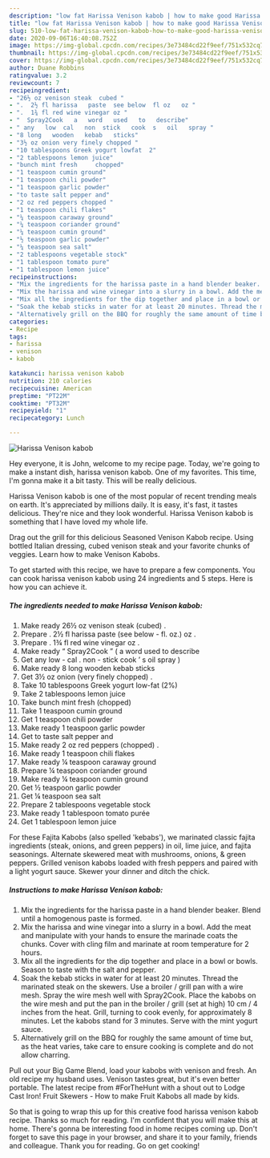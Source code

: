 ```yaml
---
description: "low fat Harissa Venison kabob | how to make good Harissa Venison kabob"
title: "low fat Harissa Venison kabob | how to make good Harissa Venison kabob"
slug: 510-low-fat-harissa-venison-kabob-how-to-make-good-harissa-venison-kabob
date: 2020-09-06T16:40:08.752Z
image: https://img-global.cpcdn.com/recipes/3e73484cd22f9eef/751x532cq70/harissa-venison-kabob-recipe-main-photo.jpg
thumbnail: https://img-global.cpcdn.com/recipes/3e73484cd22f9eef/751x532cq70/harissa-venison-kabob-recipe-main-photo.jpg
cover: https://img-global.cpcdn.com/recipes/3e73484cd22f9eef/751x532cq70/harissa-venison-kabob-recipe-main-photo.jpg
author: Duane Robbins
ratingvalue: 3.2
reviewcount: 7
recipeingredient:
- "26½ oz venison steak  cubed "
- ".  2½ fl harissa   paste  see below  fl oz   oz "
- ".  1¾ fl red wine vinegar oz "
- "  Spray2Cook   a   word   used   to   describe"
- " any   low  cal   non  stick   cook  s   oil   spray "
- "8 long   wooden   kebab   sticks"
- "3½ oz onion very finely chopped "
- "10 tablespoons Greek yogurt lowfat  2"
- "2 tablespoons lemon juice"
- "bunch mint fresh     chopped"
- "1 teaspoon cumin ground"
- "1 teaspoon chili powder"
- "1 teaspoon garlic powder"
- "to taste salt pepper and"
- "2 oz red peppers chopped "
- "1 teaspoon chili flakes"
- "¼ teaspoon caraway ground"
- "¼ teaspoon coriander ground"
- "¼ teaspoon cumin ground"
- "½ teaspoon garlic powder"
- "¼ teaspoon sea salt"
- "2 tablespoons vegetable stock"
- "1 tablespoon tomato pure"
- "1 tablespoon lemon juice"
recipeinstructions:
- "Mix the ingredients for the harissa paste in a hand blender beaker. Blend until a homogenous paste is formed."
- "Mix the harissa and wine vinegar into a slurry in a bowl. Add the meat and manipulate with your hands to ensure the marinade coats the chunks. Cover with cling film and marinate at room temperature for 2 hours."
- "Mix all the ingredients for the dip together and place in a bowl or bowls. Season to taste with the salt and pepper."
- "Soak the kebab sticks in water for at least 20 minutes. Thread the marinated steak on the skewers. Use a broiler / grill pan with a wire mesh. Spray the wire mesh well with Spray2Cook. Place the kabobs on the wire mesh and put the pan in the broiler / grill (set at high) 10 cm / 4 inches from the heat. Grill, turning to cook evenly, for approximately 8 minutes. Let the kabobs stand for 3 minutes. Serve with the mint yogurt sauce."
- "Alternatively grill on the BBQ for roughly the same amount of time but, as the heat varies, take care to ensure cooking is complete and do not allow charring."
categories:
- Recipe
tags:
- harissa
- venison
- kabob

katakunci: harissa venison kabob 
nutrition: 210 calories
recipecuisine: American
preptime: "PT22M"
cooktime: "PT32M"
recipeyield: "1"
recipecategory: Lunch

---
```



![Harissa Venison kabob](https://img-global.cpcdn.com/recipes/3e73484cd22f9eef/751x532cq70/harissa-venison-kabob-recipe-main-photo.jpg)

Hey everyone, it is John, welcome to my recipe page. Today, we're going to make a instant dish, harissa venison kabob. One of my favorites. This time, I'm gonna make it a bit tasty. This will be really delicious.

Harissa Venison kabob is one of the most popular of recent trending meals on earth. It's appreciated by millions daily. It is easy, it's fast, it tastes delicious. They're nice and they look wonderful. Harissa Venison kabob is something that I have loved my whole life.

Drag out the grill for this delicious Seasoned Venison Kabob recipe. Using bottled Italian dressing, cubed venison steak and your favorite chunks of veggies. Learn how to make Venison Kabobs.


To get started with this recipe, we have to prepare a few components. You can cook harissa venison kabob using 24 ingredients and 5 steps. Here is how you can achieve it.

<!--inarticleads1-->

##### The ingredients needed to make Harissa Venison kabob:

1. Make ready 26½ oz venison steak  (cubed) .
1. Prepare .  2½ fl harissa   paste  (see below - fl. oz.)   oz .
1. Prepare .  1¾ fl red wine vinegar oz .
1. Make ready  “ Spray2Cook ” ( a   word   used   to   describe
1. Get  any   low - cal .  non - stick   cook ’ s   oil   spray )
1. Make ready 8 long   wooden   kebab   sticks
1. Get 3½ oz onion (very finely chopped) .
1. Take 10 tablespoons Greek yogurt low-fat  (2%)
1. Take 2 tablespoons lemon juice
1. Take bunch mint fresh     (chopped)
1. Take 1 teaspoon cumin ground
1. Get 1 teaspoon chili powder
1. Make ready 1 teaspoon garlic powder
1. Get to taste salt pepper and
1. Make ready 2 oz red peppers (chopped) .
1. Make ready 1 teaspoon chili flakes
1. Make ready ¼ teaspoon caraway ground
1. Prepare ¼ teaspoon coriander ground
1. Make ready ¼ teaspoon cumin ground
1. Get ½ teaspoon garlic powder
1. Get ¼ teaspoon sea salt
1. Prepare 2 tablespoons vegetable stock
1. Make ready 1 tablespoon tomato purée
1. Get 1 tablespoon lemon juice


For these Fajita Kabobs (also spelled &#39;kebabs&#39;), we marinated classic fajita ingredients (steak, onions, and green peppers) in oil, lime juice, and fajita seasonings. Alternate skewered meat with mushrooms, onions, &amp; green peppers. Grilled venison kabobs loaded with fresh peppers and paired with a light yogurt sauce. Skewer your dinner and ditch the chick. 

<!--inarticleads2-->

##### Instructions to make Harissa Venison kabob:

1. Mix the ingredients for the harissa paste in a hand blender beaker. Blend until a homogenous paste is formed.
1. Mix the harissa and wine vinegar into a slurry in a bowl. Add the meat and manipulate with your hands to ensure the marinade coats the chunks. Cover with cling film and marinate at room temperature for 2 hours.
1. Mix all the ingredients for the dip together and place in a bowl or bowls. Season to taste with the salt and pepper.
1. Soak the kebab sticks in water for at least 20 minutes. Thread the marinated steak on the skewers. Use a broiler / grill pan with a wire mesh. Spray the wire mesh well with Spray2Cook. Place the kabobs on the wire mesh and put the pan in the broiler / grill (set at high) 10 cm / 4 inches from the heat. Grill, turning to cook evenly, for approximately 8 minutes. Let the kabobs stand for 3 minutes. Serve with the mint yogurt sauce.
1. Alternatively grill on the BBQ for roughly the same amount of time but, as the heat varies, take care to ensure cooking is complete and do not allow charring.


Pull out your Big Game Blend, load your kabobs with venison and fresh. An old recipe my husband uses. Venison tastes great, but it&#39;s even better portable. The latest recipe from #ForTheHunt with a shout out to Lodge Cast Iron! Fruit Skewers - How to make Fruit Kabobs all made by kids. 

So that is going to wrap this up for this creative food harissa venison kabob recipe. Thanks so much for reading. I'm confident that you will make this at home. There's gonna be interesting food in home recipes coming up. Don't forget to save this page in your browser, and share it to your family, friends and colleague. Thank you for reading. Go on get cooking!
